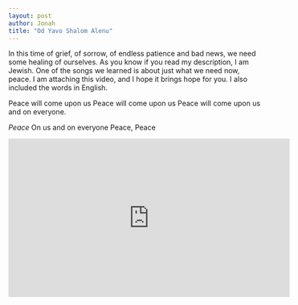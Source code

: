 ```yaml
---
layout: post
author: Jonah
title: "Od Yavo Shalom Alenu"
---
```


In this time of grief, of sorrow, of endless patience and bad news, we need some healing of ourselves. As you know if you read my description, I am Jewish. One of the songs we learned is about just what we need now, peace. I am attaching this video, and I hope it brings hope for you. I also included the words in English.

Peace will come upon us
Peace will come upon us
Peace will come upon us
and on everyone.

*Peace*
On us and on everyone
Peace, Peace

<iframe width="560" height="315" src="https://www.youtube.com/embed/i4HViPVymlo" frameborder="0" allow="accelerometer; autoplay; clipboard-write; encrypted-media; gyroscope; picture-in-picture" allowfullscreen></iframe>
